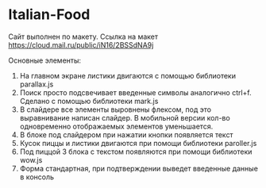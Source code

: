 # Italian-Food
Сайт выполнен по макету. Ссылка на макет https://cloud.mail.ru/public/iN16/2BSSdNA9j

Основные элементы:

1. На главном экране листики двигаются с помощью библиотеки parallax.js
2. Поиск просто подсвечивает введенные символы аналогично ctrl+f. Сделано с помощью библиотеки mark.js
3. В слайдере все элементы выровнены флексом, под это выравнивание написан слайдер. В мобильной версии кол-во одновременно отображаемых элементов уменьшается.
4. В блоке под слайдером при нажатии кнопки появляется текст
5. Кусок пиццы и листики двигаются при помощи библиотеки paroller.js
6. Под пиццой 3 блока с текстом появляются при помощи библиотеки wow.js
7. Форма стандартная, при подтверждении выведет введенные данные в консоль
